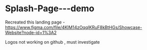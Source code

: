 # Splash-Page---demo
Recreated this landing page -https://www.figma.com/file/4KIM14zOqqIKRuF8kBtHGs/Showcase-Website?node-id=1%3A2

Logos not working on github , must investigate
